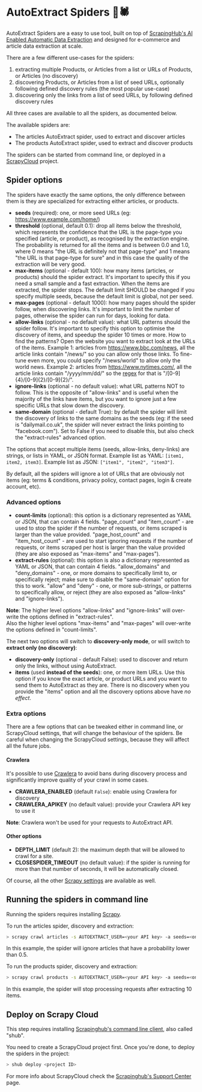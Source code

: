 # AutoExtract Spiders 🧠🕷

AutoExtract Spiders are a easy to use tool, built on top of [ScrapingHub's AI Enabled Automatic Data Extraction](https://scrapinghub.com/autoextract) and designed for e-commerce and article data extraction at scale.

There are a few different use-cases for the spiders:

1. extracting multiple Products, or Articles from a list or URLs of Products, or Articles (no discovery)
2. discovering Products, or Articles from a list of seed URLs, optionally following defined discovery rules (the most popular use-case)
3. discovering only the links from a list of seed URLs, by following defined discovery rules

All three cases are available to all the spiders, as documented below.

The available spiders are:

* The articles AutoExtract spider, used to extract and discover articles
* The products AutoExtract spider, used to extract and discover products

The spiders can be started from command line, or deployed in a [ScrapyCloud](https://scrapinghub.com/scrapy-cloud) project.


## Spider options

The spiders have exactly the same options, the only difference between them is they are specialized for extracting either articles, or products.

* **seeds** (required): one, or more seed URLs (eg: https://www.example.com/home/)
* **threshold** (optional, default 0.1): drop all items below the threshold, which represents the confidence that the URL is the page-type you specified (article, or product), as recognised by the extraction engine. The probability is returned for all the items and is between 0.0 and 1.0, where 0 means "the URL is definitely not that page-type" and 1 means "the URL is that page-type for sure" and in this case the quality of the extraction will be very good.
* **max-items** (optional - default 100): how many items (articles, or products) should the spider extract. It's important to specify this if you need a small sample and a fast extraction. When the items are extracted, the spider stops. The default limit SHOULD be changed if you specify multiple seeds, because the default limit is global, not per seed.
* **max-pages** (optional - default 1000): how many pages should the spider follow, when discovering links. It's important to limit the number of pages, otherwise the spider can run for days, looking for data.
* **allow-links** (optional - no default value): what URL patterns should the spider follow. It's important to specify this option to optimise the discovery of items, and speedup the spider 10 times or more.
  How to find the patterns? Open the website you want to extract look at the URLs of the items.
  Example 1: articles from https://www.bbc.com/news, all the article links contain "/news/" so you can allow only those links. To fine-tune even more, you could specify "/news/world" to allow only the world news.
  Example 2: articles from https://www.nytimes.com/, all the article links contain "/yyyy/mm/dd/" so the [regex](https://docs.python.org/3/library/re.html#regular-expression-syntax) for that is "/[0-9]{4}/[0-9]{2}/[0-9]{2}/".
* **ignore-links** (optional - no default value): what URL patterns NOT to follow. This is the opposite of "allow-links" and is useful when the majority of the links have items, but you want to ignore just a few specific URLs that slow down the discovery.
* **same-domain** (optional - default True): by default the spider will limit the discovery of links to the same domains as the seeds (eg: if the seed is "dailymail.co.uk", the spider will never extract the links pointing to "facebook.com"). Set to False if you need to disable this, but also check the "extract-rules" advanced option.

The options that accept multiple items (seeds, allow-links, deny-links) are strings, or lists in YAML, or JSON format. Example list as YAML: `[item1, item2, item3]`. Example list as JSON: `["item1", "item2", "item3"]`.

By default, all the spiders will ignore a lot of URLs that are obviously not items (eg: terms & conditions, privacy policy, contact pages, login & create account, etc).


### Advanced options

* **count-limits** (optional): this option is a dictionary represented as YAML or JSON, that can contain 4 fields. "page_count" and "item_count" - are used to stop the spider if the number of requests, or items scraped is larger than the value provided. "page_host_count" and "item_host_count" - are used to start ignoring requests if the number of requests, or items scraped per host is larger than the value provided (they are also exposed as "max-items" and "max-pages").
* **extract-rules** (optional): this option is also a dictionary represented as YAML or JSON, that can contain 4 fields. "allow_domains" and "deny_domains" - one, or more domains to specifically limit to, or specifically reject; make sure to disable the "same-domain" option for this to work. "allow" and "deny" - one, or more sub-strings, or patterns to specifically allow, or reject (they are also exposed as "allow-links" and "ignore-links").

**Note**: The higher level options "allow-links" and "ignore-links" will over-write the options defined in "extract-rules".<br/>
Also the higher level options "max-items" and "max-pages" will over-write the options defined in "count-limits".


The next two options will switch to **discovery-only mode**, or will switch to **extract only (no discovery)**:

* **discovery-only** (optional - default False): used to discover and return only the links, without using AutoExtract.
* **items** (used **instead of the seeds**): one, or more item URLs. Use this option if you know the exact article, or product URLs and you want to send them to AutoExtract as they are. There is no discovery when you provide the "items" option and all the discovery options above have *no effect*.


### Extra options

There are a few options that can be tweaked either in command line, or ScrapyCloud settings, that will change the behaviour of the spiders.
Be careful when changing the ScrapyCloud settings, because they will affect all the future jobs.

#### Crawlera

It's possible to use [Crawlera](https://scrapinghub.com/crawlera) to avoid bans during discovery process and significantly improve quality of your crawl in some cases.

* **CRAWLERA_ENABLED** (default ``False``): enable using Crawlera for discovery
* **CRAWLERA_APIKEY** (no default value): provide your Crawlera API key to use it

**Note**: Crawlera won't be used for your requests to AutoExtract API.

#### Other options

* **DEPTH_LIMIT** (default 2): the maximum depth that will be allowed to crawl for a site.
* **CLOSESPIDER_TIMEOUT** (no default value): if the spider is running for more than that number of seconds, it will be automatically closed.

Of course, all the other [Scrapy settings](https://scrapy.readthedocs.io/en/latest/topics/settings.html) are available as well.


## Running the spiders in command line

Running the spiders requires installing [Scrapy](https://scrapy.readthedocs.io/).

To run the articles spider, discovery and extraction:

```sh
> scrapy crawl articles -s AUTOEXTRACT_USER=<your API key> -a seeds=<one or more seed urls> -a threshold=.5
```

In this example, the spider will ignore articles that have a probability lower than 0.5.

To run the products spider, discovery and extraction:

```sh
> scrapy crawl products -s AUTOEXTRACT_USER=<your API key> -a seeds=<one or more seed urls> -a max-items=10
```

In this example, the spider will stop processing requests after extracting 10 items.


## Deploy on Scrapy Cloud

This step requires installing [Scrapinghub's command line client](https://shub.readthedocs.io/), also called "shub".

You need to create a ScrapyCloud project first. Once you're done, to deploy the spiders in the project:

```sh
> shub deploy <project ID>
```

For more info about ScrapyCloud check the [Scrapinghub's Support Center](https://support.scrapinghub.com/support/home) page.

